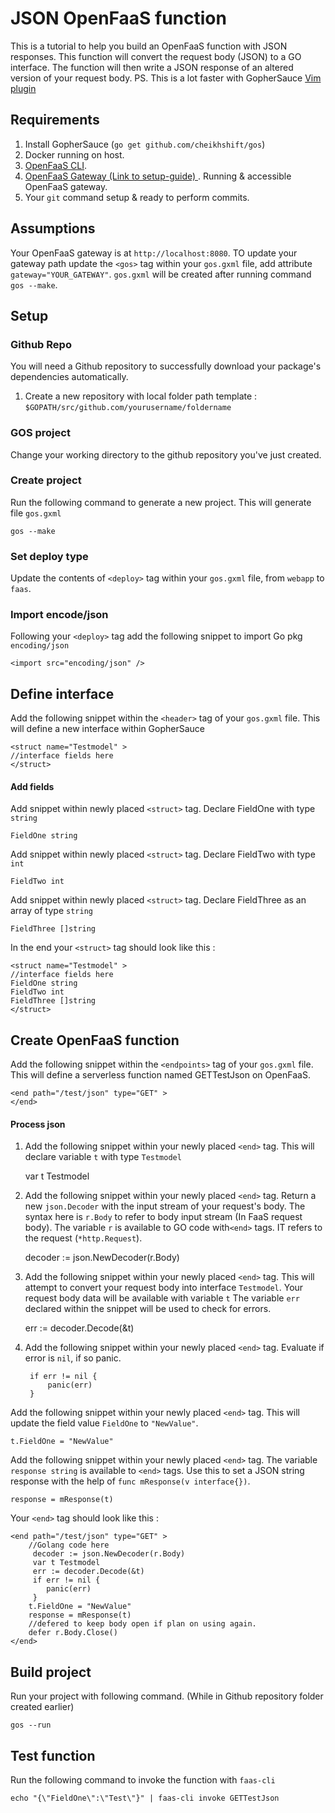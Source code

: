 # JSON OpenFaaS function
This is a tutorial to help you build an OpenFaaS function with JSON responses. This function will convert the request body (JSON) to a GO interface. The function will then write a JSON response of an altered version of your request body.
PS. This is a lot faster with GopherSauce [Vim plugin](https://github.com/cheikhshift/vim-gos)

## Requirements

1. Install GopherSauce (`go get github.com/cheikhshift/gos`)
2. Docker running on host.
3. [OpenFaaS CLI](https://github.com/openfaas/faas).
4. [OpenFaaS Gateway (Link to setup-guide) ](https://github.com/openfaas/faas/blob/master/guide/deployment_swarm.md). Running & accessible OpenFaaS gateway.
5. Your `git` command setup & ready to perform commits.

## Assumptions
Your OpenFaaS gateway is at `http://localhost:8080`. TO update your gateway path update the `<gos>` tag within your `gos.gxml` file, add attribute `gateway="YOUR_GATEWAY"`. `gos.gxml` will be created after running command `gos --make`.

## Setup

### Github Repo
You will need a Github repository to successfully download your package's dependencies automatically.
1. Create a new repository with local folder path template : `$GOPATH/src/github.com/yourusername/foldername`

### GOS project
Change your working directory to the github repository you've just created.

### Create project
Run the following command to generate a new project. This will generate file `gos.gxml`

	gos --make

### Set deploy type 
Update the contents of `<deploy>` tag within your `gos.gxml` file, from `webapp` to `faas`.

### Import encode/json
Following your `<deploy>` tag add the following snippet to import Go pkg `encoding/json`

	<import src="encoding/json" />

## Define interface
Add the following snippet within the `<header>` tag of your `gos.gxml` file. This will define a new interface within GopherSauce

	<struct name="Testmodel" >
	//interface fields here
	</struct>

#### Add fields
Add snippet within newly placed `<struct>` tag. Declare FieldOne with type  `string`
		
	FieldOne string

Add snippet within newly placed `<struct>` tag. Declare FieldTwo with type  `int`

	FieldTwo int

Add snippet within newly placed `<struct>` tag. Declare FieldThree as an array of type  `string`

	FieldThree []string	
	
In the end your `<struct>` tag should look like this :

	<struct name="Testmodel" >
	//interface fields here
	FieldOne string
	FieldTwo int
	FieldThree []string
	</struct> 


## Create OpenFaaS function
Add the following snippet within the `<endpoints>` tag of your `gos.gxml` file. This will define a serverless function named GETTestJson on OpenFaaS.

	<end path="/test/json" type="GET" >
	</end>

#### Process json
1. Add the following snippet within your newly placed `<end>` tag. This will declare variable `t` with type `Testmodel`

	var t Testmodel	

2. Add the following snippet within your newly placed `<end>` tag. Return a new `json.Decoder` with the input stream of your request's body. The syntax here is `r.Body` to refer to body input stream (In FaaS request body). The variable `r` is available to  GO code with`<end>` tags. IT refers to the request (`*http.Request`).

	decoder := json.NewDecoder(r.Body)


3. Add the following snippet within your newly placed `<end>` tag. This will attempt to convert your request body into interface `Testmodel`. Your request body data will be available with variable `t` The variable `err` declared within the snippet will be used to check for errors.

	err := decoder.Decode(&t)	
	
4. Add the following snippet within your newly placed `<end>` tag. Evaluate if error is `nil`, if so panic.

		if err != nil {
			panic(err)
		}

Add the following snippet within your newly placed `<end>` tag. This will update the field value `FieldOne` to `"NewValue"`.

	t.FieldOne = "NewValue"

Add the following snippet within your newly placed `<end>` tag. The variable `response string` is available to `<end>` tags. Use this to set a JSON string response with the help of `func mResponse(v interface{})`.

	response = mResponse(t)

Your `<end>` tag should look like this :

	<end path="/test/json" type="GET" >
		//Golang code here
		 decoder := json.NewDecoder(r.Body)
		 var t Testmodel
		 err := decoder.Decode(&t)
		 if err != nil {
		    panic(err)
		 } 
		t.FieldOne = "NewValue"
		response = mResponse(t)
		//defered to keep body open if plan on using again.
		defer r.Body.Close()
	</end>


## Build project
Run your project with following command. (While in Github repository folder created earlier)

	gos --run


## Test function
Run the following command to invoke the function with `faas-cli`

	echo "{\"FieldOne\":\"Test\"}" | faas-cli invoke GETTestJson 
